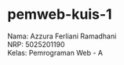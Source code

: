 # pemweb-kuis-1
Nama: Azzura Ferliani Ramadhani <br/>
NRP: 5025201190 <br/>
Kelas: Pemrograman Web - A <br/>

